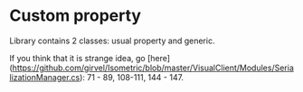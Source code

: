 # Custom property

Library contains 2 classes: usual property and generic.

If you think that it is strange idea, go [here] (https://github.com/girvel/Isometric/blob/master/VisualClient/Modules/SerializationManager.cs): 71 - 89, 108-111, 144 - 147.
